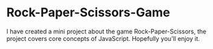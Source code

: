 # Rock-Paper-Scissors-Game
I have created a mini project about the game Rock-Paper-Scissors, the project covers core concepts of JavaScript.  Hopefully you'll enjoy it.
